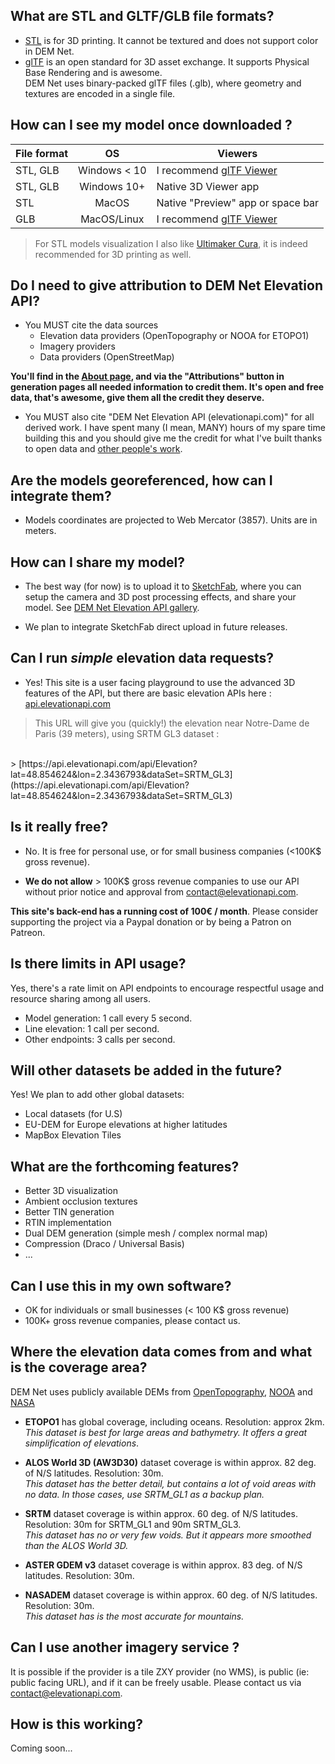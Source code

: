 ## What are STL and GLTF/GLB file formats?

- [STL](https://en.wikipedia.org/wiki/STL_(file_format)) is for 3D printing. It cannot be textured and does not support color in DEM Net.
- [glTF](https://en.wikipedia.org/wiki/GlTF) is an open standard for 3D asset exchange. It supports Physical Base Rendering and is awesome.
<br/>DEM Net uses binary-packed glTF files (.glb), where geometry and textures are encoded in a single file.

## How can I see my model once downloaded ?

| File format |    OS   | Viewers                                                       |
|-------------|:-------:|---------------------------------------------------------------|
| STL, GLB    | Windows < 10 | I recommend [glTF Viewer](https://gltf-viewer.donmccurdy.com)                                          |
| STL, GLB    | Windows 10+ | Native 3D Viewer app                                          |
| STL         |  MacOS  | Native "Preview" app or space bar                                                 |
| GLB         |  MacOS/Linux  | I recommend [glTF Viewer](https://gltf-viewer.donmccurdy.com) |

> For STL models visualization I also like [Ultimaker Cura](https://ultimaker.com/software/ultimaker-cura), it is indeed recommended for 3D printing as well.


## Do I need to give attribution to DEM Net Elevation API?

- You MUST cite the data sources
    - Elevation data providers (OpenTopography or NOOA for ETOPO1)
    - Imagery providers
    - Data providers (OpenStreetMap)

__You'll find in the [About page](/about#imagery), and via the "Attributions" button in generation pages all needed information to credit them. It's open and free data, that's awesome, give them all the credit they deserve.__

- You MUST also cite "DEM Net Elevation API (elevationapi.com)" for all derived work. I have spent many (I mean, MANY) hours of my spare time building this and you should give me the credit for what I've built thanks to open data and [other people's work](https://github.com/dem-net/DEM.Net/blob/master/LICENSE%20-%20ThirdParty.md).

## Are the models georeferenced, how can I integrate them?

- Models coordinates are projected to Web Mercator (3857). Units are in meters.

## How can I share my model?

- The best way (for now) is to upload it to [SketchFab](https://sketchfab.com), where you can setup the camera and 3D post processing effects, and share your model. See [DEM Net Elevation API gallery](https://sketchfab.com/xfischer).

- We plan to integrate SketchFab direct upload in future releases.

## Can I run _simple_ elevation data requests?

- Yes! This site is a user facing playground to use the advanced 3D features of the API, but there are basic elevation APIs here : [api.elevationapi.com](https://api.elevationapi.com)

> This URL will give you (quickly!) the elevation near Notre-Dame de Paris (39 meters), using SRTM GL3 dataset :
<br/>
> [https://api.elevationapi.com/api/Elevation?lat=48.854624&lon=2.3436793&dataSet=SRTM_GL3](https://api.elevationapi.com/api/Elevation?lat=48.854624&lon=2.3436793&dataSet=SRTM_GL3)

## Is it really free?

- No. It is free for personal use, or for small business companies (<100K$ gross revenue).

- __**We do not allow**__ > 100K$ gross revenue companies to use our API without prior notice and approval from contact@elevationapi.com.

__This site's back-end has a running cost of 100€ / month__. Please consider supporting the project via a Paypal donation or by being a Patron on Patreon.

## Is there limits in API usage?

Yes, there's a rate limit on API endpoints to encourage respectful usage and resource sharing among all users.

- Model generation: 1 call every 5 second.
- Line elevation: 1 call per second.
- Other endpoints: 3 calls per second.

## Will other datasets be added in the future?

Yes! We plan to add other global datasets:

- Local datasets (for U.S)
- EU-DEM for Europe elevations at higher latitudes
- MapBox Elevation Tiles

## What are the forthcoming features?

- Better 3D visualization
- Ambient occlusion textures
- Better TIN generation
- RTIN implementation
- Dual DEM generation (simple mesh / complex normal map)
- Compression (Draco / Universal Basis)
- ...

## Can I use this in my own software?

- OK for individuals or small businesses (< 100 K$ gross revenue)
- 100K+ gross revenue companies, please contact us.

## Where the elevation data comes from and what is the coverage area?

DEM Net uses publicly available DEMs from [OpenTopography](https://opentopography.org/), [NOOA](https://www.ngdc.noaa.gov/mgg/global) and [NASA](https://earthdata.nasa.gov/)

* __ETOPO1__ has global coverage, including oceans. Resolution: approx 2km.
<br/>*This dataset is best for large areas and bathymetry. It offers a great simplification of elevations*.

* **ALOS World 3D (AW3D30)** dataset coverage is within approx. 82 deg. of N/S latitudes. Resolution: 30m.<br/>*This dataset has the better detail, but contains a lot of void areas with no data. In those cases, use SRTM_GL1 as a backup plan.*

* **SRTM** dataset coverage is within approx. 60 deg. of N/S latitudes. Resolution: 30m for SRTM_GL1 and 90m SRTM_GL3.<br/>*This dataset has no or very few voids. But it appears more smoothed than the ALOS World 3D.*

* **ASTER GDEM v3** dataset coverage is within approx. 83 deg. of N/S latitudes. Resolution: 30m.<br/>

* **NASADEM** dataset coverage is within approx. 60 deg. of N/S latitudes. Resolution: 30m.<br/>*This dataset has is the most accurate for mountains.*

## Can I use another imagery service ?

It is possible if the provider is a tile ZXY provider (no WMS), is public (ie: public facing URL), and if it can be freely usable. Please contact us via contact@elevationapi.com.

## How is this working?

Coming soon...
